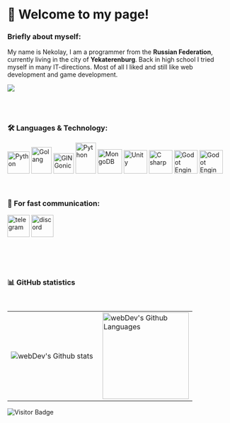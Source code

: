 # 🤠 Welcome to my page!

### Briefly about myself:
My name is Nekolay, I am a programmer from the **Russian Federation**, currently living in the city of **Yekaterenburg**. Back in high school I tried myself in many IT-directions. Most of all I liked and still like web development and game development.


<img src="https://external-content.duckduckgo.com/iu/?u=https%3A%2F%2Fi.pinimg.com%2Foriginals%2Fe4%2F26%2F70%2Fe426702edf874b181aced1e2fa5c6cde.gif&f=1&nofb=1&ipt=b269542e2976b8434572f7aac2729f13a9680886f5aa8cc7f5125e9fa2dbe710&ipo=images" />

<br><br>

### 🛠 Languages & Technology:
<p align="left">

<a href="https://python.org/" target="_blank" rel="noreferrer"><img src="https://raw.githubusercontent.com/danielcranney/readme-generator/main/public/icons/skills/python-colored.svg" width="50" height="50" alt="Python" /></a> <a href="https://go.dev/" target="_blank" rel="noreferrer"><img src="https://external-content.duckduckgo.com/iu/?u=https%3A%2F%2Frick.cogley.info%2Fimg%2Fgolang-logo.png&f=1&nofb=1&ipt=b2aea557853a963842525f59bc38fed7cc06e97e7bed52f2cf114c5ff7f68238&ipo=images" width="46" height="60" alt="Golang" /></a> <a href="https://developer.mozilla.org/en-US/docs/Web/JavaScript" target="_blank" rel="noreferrer"><img src="https://raw.githubusercontent.com/danielcranney/readme-generator/main/public/icons/skills/javascript-colored.svg" width="46" height="46" alt="GIN Gonic" /></a> <a href="https://gin-gonic.com/" target="_blank)" target="_blank" rel="noreferrer"><img src="https://external-content.duckduckgo.com/iu/?u=https%3A%2F%2Fwww.rewan.dev%2Fresources%2Fimg%2Fgin.png&f=1&nofb=1&ipt=3de7a30e6be35b4f2f8d3479a9a0b3299a6b411f03881fc8e164d6b1a241d2ad&ipo=images" width="46" height="70" alt="Python" /></a> <a href="https://www.mongodb.com/" rel="noreferrer"><img src="https://external-content.duckduckgo.com/iu/?u=https%3A%2F%2Fi.imgur.com%2FDns5wR8.png&f=1&nofb=1&ipt=418f1f37950feb51be30758ad14e422e03840150200f2c45a98f2bbc49a743ea&ipo=images" width="55" height="55" alt="MongoDB" /></a> <a href="https://unity.com"><img src="https://external-content.duckduckgo.com/iu/?u=http%3A%2F%2Fgetdrawings.com%2Ffree-icon-bw%2Fassassins-creed-icon-11.png&f=1&nofb=1&ipt=2d0b82996bc254c011dd6d7e5f0793cada37e6538e82e2a9bedfbe764474fe55&ipo=images" width="53" height="53" alt="Unity" /></a> <a href="https://en.wikipedia.org/wiki/C_Sharp_(programming_language)"><img src="https://external-content.duckduckgo.com/iu/?u=https%3A%2F%2Fstatic.cdnlogo.com%2Flogos%2Fc%2F68%2Fc-sharp-800x800.png&f=1&nofb=1&ipt=5433e4d148a4cf99e2b73ffa6aedea6c7ddd0ffd41f1e0a7a65e43c2573762a3&ipo=images" width="53" height="53" alt="C sharp" /></a> <a href="https://godotengine.org/"><img src="https://external-content.duckduckgo.com/iu/?u=https%3A%2F%2Fcdn.icon-icons.com%2Ficons2%2F1495%2FPNG%2F512%2Fgodot_103035.png&f=1&nofb=1&ipt=722ccb9653e5576b1844e2c0005a30231a25918a83fe1eedc4f5b4a75db53a8c&ipo=images" width="53" height="53" alt="Godot Engin 4" /></a> <a href="https://git-scm.com/"><img src="https://external-content.duckduckgo.com/iu/?u=https%3A%2F%2Fcdn.freebiesupply.com%2Flogos%2Flarge%2F2x%2Fgit-icon-logo-png-transparent.png&f=1&nofb=1&ipt=d252b1c1b430ae7f5c336e6287c2033a7b0bbc4d640f562e4875125cb29b2eee&ipo=images" width="53" height="53" alt="Godot Engin 4" /></a>  

</p>

<br>

### 📡 For fast communication:
<p align="left">

<a href="https://t.me/RoupseTrue" target="_blank" rel="noreferrer"><img src="https://external-content.duckduckgo.com/iu/?u=https%3A%2F%2Fupload.wikimedia.org%2Fwikipedia%2Fcommons%2Fthumb%2F8%2F83%2FTelegram_2019_Logo.svg%2F1200px-Telegram_2019_Logo.svg.png&f=1&nofb=1&ipt=46e696f429959ec47b50d9c7315d929fc71e07e860faf4eda98a924b680e052c&ipo=images" width="50" height="50" alt="telegram" /></a> <a href="https://discord.com/users/roupse" target="_blank" rel="noreferrer"><img src="https://external-content.duckduckgo.com/iu/?u=https%3A%2F%2Flogodownload.org%2Fwp-content%2Fuploads%2F2017%2F11%2Fdiscord-logo-7-1.png&f=1&nofb=1&ipt=80e54f6220e09607047314dc7ada2982ec4135e08105e6d1b7c03502a0f0198e&ipo=images" width="50" height="50" alt="discord" /></a>

</p>

<br><br><br>

### 📊 GitHub statistics
<br>
<table>
  <tr>
    <td>
      <img align="left" src="http://github-readme-streak-stats.herokuapp.com?user=Roupse&theme=dark&background=000000" alt="webDev's Github stats" />
    </td>
    <td>
      <img height="195px" align="right" alt="webDev's Github Languages" src="https://github-readme-stats-sigma-five.vercel.app/api/top-langs/?username=Roupse&layout=compact&theme=vision-friendly-dark" />
    </td>
  </tr>
</table>

![Visitor Badge](https://visitor-badge.laobi.icu/badge?page_id=roupse)

<br>

<br>
